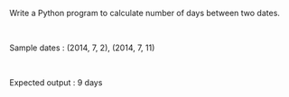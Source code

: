 Write a Python program to calculate number of days between two dates.

<br>

Sample dates : (2014, 7, 2), (2014, 7, 11)

<br>

Expected output : 9 days